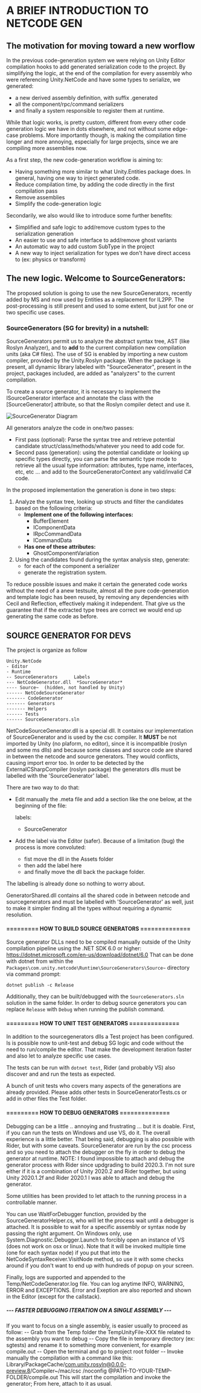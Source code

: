 # A BRIEF INTRODUCTION TO NETCODE GEN

## The motivation for moving toward a new worflow
In the previous code-generation system we were relying on Unity Editor compilation hooks to add generated serialization code to the project.
By simplifying the logic, at the end of the compilation for every assembly who were referencing Unity.NetCode and have some types to serialize,
we generated:
- a new derived assembly definition, with suffix .generated
- all the component/rpc/command serializers
- and finally a system responsible to register them at runtime.

While that logic works, is pretty custom, different from every other code generation logic we have in dots elsewhere,
and not without some edge-case problems. More importantly though, is making the compilation time longer and more annoying, especially for large projects, since we are compiling more assemblies now.

As a first step, the new code-generation workflow is aiming to:
* Having something more similar to what Unity.Entities package does. In general, having one way to inject generated code.
* Reduce compilation time, by adding the code directly in the first compilation pass
* Remove assemblies
* Simplify the code-generation logic

Secondarily, we also would like to introduce some further benefits:
* Simplified and safe logic to add/remove custom types to the serialization generation
* An easier to use and safe interface to add/remove ghost variants
* An automatic way to add custom SubType in the project
* A new way to inject serialization for types we don't have direct access to (ex: physics or transform)

## The new logic. Welcome to SourceGenerators:
The proposed solution is going to use the new SourceGenerators, recently added by MS and now used by Entities as a replacement for IL2PP.
The post-processing is still present and used to some extent, but just for one or two specific use cases.

### SourceGenerators (SG for brevity) in a nutshell:
SourceGenerators permit us to analyze the abstract syntax tree, AST (like Roslyn Analyzer), and to **add** to the current compilation new compilation
units (aka C# files).
The use of SG is enabled by importing a new custom compiler, provided by the Unity.Roslyn package. When the package is present,
all dynamic library labeled with "SourceGenerator", present in the project, packages included, are added as "analyzers" to the current compilation.

To create a source generator, it is necessary to implement the ISourceGenerator interface and annotate the class with the [SourceGenerator] attribute, so that
the Roslyn compiler detect and use it.

![SourceGenerator Diagram](diagram.png)

All generators analyze the code in one/two passes:
* First pass (optional): Parse the syntax tree and retrieve potential candidate struct/class/methods/whatever you need to add code for.
* Second pass (generation): using the potential candidate or looking up specific types directly, you can parse the semantic type mode to retrieve all the usual type information: attributes, type name, interfaces, etc, etc ... and add to the SourceGeneratorContext any valid/invalid C# code.

In the proposed implementation the generation is done in two steps:
1. Analyze the syntax tree, looking up structs and filter the candidates based on the following criteria:
    * **Implement one of the following interfaces:**
        * BufferElement
        * IComponentData
        * IRpcCommandData
        * ICommandData
    * **Has one of these attributes:**
        * GhostComponentVariation
2. Using the candidates found during the syntax analysis step, generate:
    * for each of the component a serializer
    * generate the registration system.

To reduce possible issues and make it certain the generated code works without the need of a anew testsuite, almost all the pure
code-generation and template logic has been reused, by removing any dependencies with Cecil and Reflection, effectively making it independent.
That give us the guarantee that if the extracted type trees are correct we would end up generating the same code as before.

## SOURCE GENERATOR FOR DEVS
The project is organize as follow

    Unity.NetCode
    - Editor
    - Runtime
    -- SourceGenerators      Labels
    --- NetCodeGenerator.dll  *SourceGenerator*
    ---- Source~  (hidden, not handled by Unity)
    ------ NetCodeSourceGenerator
    ------- CodeGenerator
    ------- Generators
    ------- Helpers
    ------ Tests
    ------ SourceGenerators.sln

NetCodeSourceGenerator.dll is a special dll. It contains our implementation of SourceGenerator and is used by the csc compiler.
It **MUST** be not imported by Unity (no plaform, no editor), since it is incompatible (roslyn and some ms dlls) and because some classes and source code are shared in between the netcode and source generators. They would conflicts, causing import error too.
In order to be detected by the ExternalCSharpCompiler (roslyn package) the generators dlls must be labelled with the 'SourceGenerator' label.

There are two way to do that:
- Edit manually the .meta file and add a section like the one below, at the beginning of the file:

    labels:
    - SourceGenerator

- Add the label via the Editor (safer). Because of a limitation (bug) the process is more convoluted:
    - fist move the dll in the Assets folder
    - then add the label here
    - and finally move the dll back the package folder.

The labelling is already done so nothing to worry about.

GeneratorShared.dll contains all the shared code in between netcode and sourcegenerators and must be labelled with 'SourceGenerator' as well, just to make it simpler finding all the types without requiring a dynamic resolution.

#### ========= HOW TO BUILD SOURCE GENERATORS ==============

Source generator DLLs need to be compiled manually outside of the Unity compilation pipeline using the .NET SDK 6.0 or higher:
https://dotnet.microsoft.com/en-us/download/dotnet/6.0
That can be done with dotnet from within the `Packages\com.unity.netcode\Runtime\SourceGenerators\Source~` directory via command prompt:

`dotnet publish -c Release`

Additionally, they can be built/debugged with the `SourceGenerators.sln` solution in the same folder. In order to debug source generators you can replace `Release` with `Debug` when running the publish command.

#### ========= HOW TO UNIT TEST GENERATORS ==============
In addition to the sourcegenerators dlls a Test project has been configured. Is is possible now to unit-test and debug SG logic and code
without the need to run/compile the editor. That make the development iteration faster and also let to analyze specific use cases.

The tests can be run with `dotnet test`, Rider (and probably VS) also discover and and run the tests as expected.

A bunch of unit tests who covers many aspects of the generations are already provided. Please adds other tests in SourceGeneratorTests.cs or add in other files the Test folder.


#### ========= HOW TO DEBUG GENERATORS ==============
Debugging can be a little .. annoying and frustrating ... but it is doable.
First, if you can run the tests on Windows and use VS, do it. The overall experience is a little better. That being said, debugging is also possible with Rider, but
with some caveats.
SourceGenerator are run by the csc process and so you need to attach the debugger on the fly in order to debug the generator at runtime.
NOTE: I found impossible to attach and debug the generator process with Rider since updgrading to build 2020.3. I'm not sure either if it is a combination of Unity 2020.2 and Rider together,
but using Unity 2020.1.2f and Rider 2020.1 I was able to attach and debug the generator.

Some utilities has been provided to let attach to the running process in a controllable manner.

You can use WaitForDebugger function, provided by the SourceGeneratorHelper.cs, who will let the process wait until a debugger is attached. It is possible to
wait for a specific assembly or syntax node by passing the right argument.
On Windows only, use System.Diagnostic.Debugger.Launch to forcibly open an instance of VS (does not work on osx or linux). Note that it will be invoked multiple time
(one for each syntax node) if you put that into the NetCodeSyntaxReceiver.VisitNode method, so use it with some checks around if you don't want to end up
with hundreds of popup on your screen.

Finally, logs are supported and appended to the Temp/NetCodeGenerator.log file. You can log anytime INFO, WARNING, ERROR and EXCEPTIONS.
Error and Exeption are also reported and shown in the Editor (except for the callstack).

##### --- FASTER DEBUGGING ITERATION ON A SINGLE ASSEMBLY ---
If you want to focus on a single assembly, is easier usually to proceed as follow:
-- Grab from the Temp folder the TempUnityFile-XXX file related to the assembly you want to debug
-- Copy the file in temporary directory (ex: sgtests) and rename it to something more convenient, for example compile.out
-- Open the terminal and go to project root folder
-- Invoke manually the compilation with a command like this:
    Library/PackageCache/com.unity.rosyln@0.0.0-preview.8/Compiler~/mac/csc /noconfig @PATH-TO-YOUR-TEMP-FOLDER/compile.out
This will start the compilation and invoke the generator; From here, attach to it as usual.
